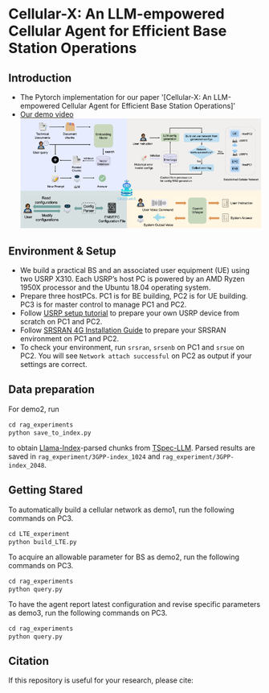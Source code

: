 # Cellular-X: An LLM-empowered Cellular Agent for Efficient Base Station Operations
## Introduction
* The Pytorch implementation for our paper '[Cellular-X: An LLM-empowered Cellular Agent for Efficient Base Station Operations]'
* [Our demo video](https://youtube.com/playlist?list=PLi7wIohZ9VLjfbtShawzEk49BKUE11QiU&si=Ih86vVVVR10rZNvg)</br>
![](https://github.com/SeaBreezing/Cellular-X/blob/main/IMG/subsystem.png)
## Environment & Setup
* We build a practical BS and an associated user equipment (UE) using two USRP X310. Each USRP’s host PC is powered by an AMD Ryzen 1950X processor and the Ubuntu 18.04 operating system.
* Prepare three hostPCs. PC1 is for BE building, PC2 is for UE building. PC3 is for master control to manage PC1 and PC2.
* Follow [USRP setup tutorial](https://github.com/SeaBreezing/Cellular-X/blob/main/USRP%20setup%20tutorial.md) to prepare your own USRP device from scratch on PC1 and PC2.
* Follow [SRSRAN 4G Installation Guide](https://docs.srsran.com/projects/4g/en/latest/general/source/1_installation.html#gen-installation) to prepare your SRSRAN environment on PC1 and PC2.
* To check your environment, run `srsran`, `srsenb` on PC1 and `srsue` on PC2. You will see `Network attach successful` on PC2 as output if your settings are correct.
## Data preparation
For demo2, run
```
cd rag_experiments
python save_to_index.py
```
to obtain [Llama-Index](https://github.com/run-llama/llama_index)-parsed chunks from [TSpec-LLM](https://huggingface.co/datasets/rasoul-nikbakht/TSpec-LLM). Parsed results are saved in `rag_experiment/3GPP-index_1024` and `rag_experiment/3GPP-index_2048`.
## Getting Stared
To automatically build a cellular network as demo1, run the following commands on PC3. 
```
cd LTE_experiment
python build_LTE.py
```
To acquire an allowable parameter for BS as demo2, run the following commands on PC3. 
```
cd rag_experiments
python query.py
```
To have the agent report latest configuration and revise specific parameters as demo3, run the following commands on PC3. 
```
cd rag_experiments
python query.py
```
## Citation
If this repository is useful for your research, please cite:
```

```
